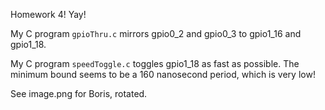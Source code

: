 Homework 4! Yay!

My C program `gpioThru.c` mirrors gpio0_2 and gpio0_3 to gpio1_16 and gpio1_18.

My C program `speedToggle.c` toggles gpio1_18 as fast as possible. The minimum bound seems to be a 160 nanosecond period, which is very low!

See image.png for Boris, rotated.
